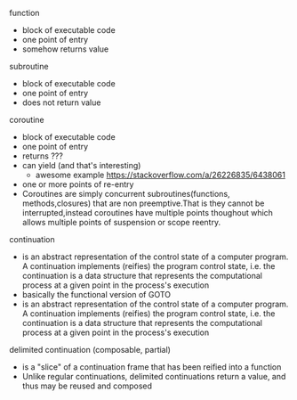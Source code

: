 



function
  * block of executable code
  * one point of entry
  * somehow returns value

subroutine
  * block of executable code
  * one point of entry
  * does not return value

coroutine
  * block of executable code
  * one point of entry
  * returns ???
  * can yield (and that's interesting)
    * awesome example https://stackoverflow.com/a/26226835/6438061
  * one or more points of re-entry
  * Coroutines are simply concurrent subroutines(functions, methods,closures) that are non preemptive.That is they cannot be interrupted,instead coroutines have multiple points thoughout which allows multiple points of suspension or scope reentry.

continuation
  * is an abstract representation of the control state of a computer program. A continuation implements (reifies) the program control state, i.e. the continuation is a data structure that represents the computational process at a given point in the process's execution
  * basically the functional version of GOTO
  * is an abstract representation of the control state of a computer program. A continuation implements (reifies) the program control state, i.e. the continuation is a data structure that represents the computational process at a given point in the process's execution


delimited continuation (composable, partial)
  * is a "slice" of a continuation frame that has been reified into a function
  * Unlike regular continuations, delimited continuations return a value, and thus may be reused and composed








